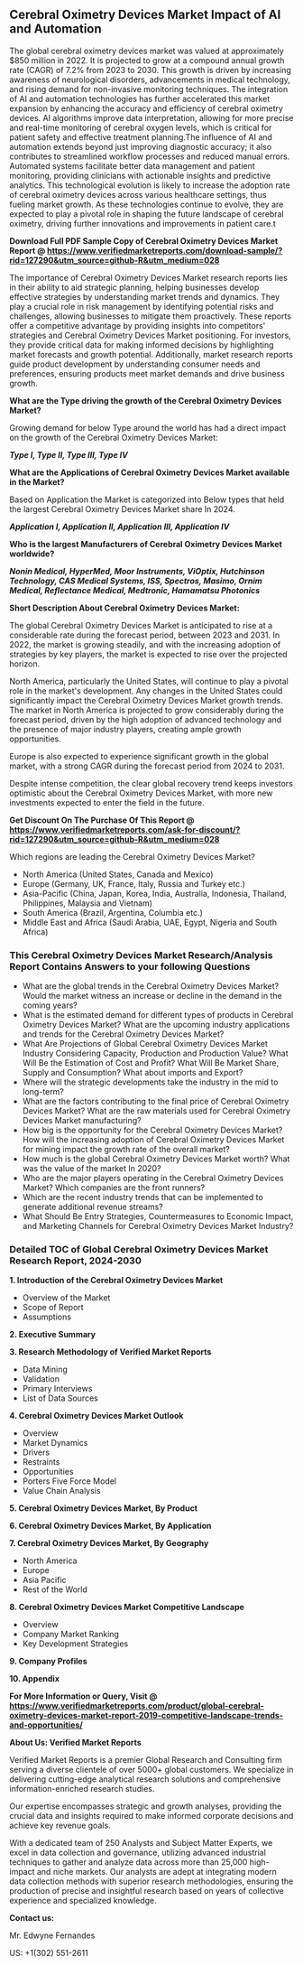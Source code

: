 <h2>Cerebral Oximetry Devices Market Impact of AI and Automation</h2>The global cerebral oximetry devices market was valued at approximately $850 million in 2022. It is projected to grow at a compound annual growth rate (CAGR) of 7.2% from 2023 to 2030. This growth is driven by increasing awareness of neurological disorders, advancements in medical technology, and rising demand for non-invasive monitoring techniques. The integration of AI and automation technologies has further accelerated this market expansion by enhancing the accuracy and efficiency of cerebral oximetry devices. AI algorithms improve data interpretation, allowing for more precise and real-time monitoring of cerebral oxygen levels, which is critical for patient safety and effective treatment planning.The influence of AI and automation extends beyond just improving diagnostic accuracy; it also contributes to streamlined workflow processes and reduced manual errors. Automated systems facilitate better data management and patient monitoring, providing clinicians with actionable insights and predictive analytics. This technological evolution is likely to increase the adoption rate of cerebral oximetry devices across various healthcare settings, thus fueling market growth. As these technologies continue to evolve, they are expected to play a pivotal role in shaping the future landscape of cerebral oximetry, driving further innovations and improvements in patient care.t</p><p id="" class=""><strong>Download Full PDF Sample Copy of Cerebral Oximetry Devices Market Report @ <a href="https://www.verifiedmarketreports.com/download-sample/?rid=127290&utm_source=github-R&utm_medium=028" target="_blank">https://www.verifiedmarketreports.com/download-sample/?rid=127290&utm_source=github-R&utm_medium=028</a></strong></p><p>The importance of&nbsp;Cerebral Oximetry Devices Market research reports lies in their ability to aid strategic planning, helping businesses develop effective strategies by understanding market trends and dynamics. They play a crucial role in risk management by identifying potential risks and challenges, allowing businesses to mitigate them proactively. These reports offer a competitive advantage by providing insights into competitors' strategies and Cerebral Oximetry Devices Market positioning. For investors, they provide critical data for making informed decisions by highlighting market forecasts and growth potential. Additionally, market research reports guide product development by understanding consumer needs and preferences, ensuring products meet market demands and drive business growth.</p><p><strong>What are the&nbsp;Type driving the growth of the Cerebral Oximetry Devices Market?</strong></p><p id="" class="">Growing demand for below Type around the world has had a direct impact on the growth of the Cerebral Oximetry Devices Market:</p><em><strong>Type I, Type II, Type III, Type IV</strong></em></p><strong>What are the&nbsp;Applications&nbsp;of Cerebral Oximetry Devices Market available in the Market?</strong></p><p id="" class="">Based on Application the Market is categorized into Below types that held the largest Cerebral Oximetry Devices Market share In 2024.</p><em><strong>Application I, Application II, Application III, Application IV</strong></em></p><strong>Who is the largest Manufacturers of Cerebral Oximetry Devices Market worldwide?</strong></p><p><em><strong>Nonin Medical, HyperMed, Moor Instruments, ViOptix, Hutchinson Technology, CAS Medical Systems, ISS, Spectros, Masimo, Ornim Medical, Reflectance Medical, Medtronic, Hamamatsu Photonics</strong></em></p><p id="" class=""><strong>Short Description About Cerebral Oximetry Devices Market:</strong></p><p>The global Cerebral Oximetry Devices Market is anticipated to rise at a considerable rate during the forecast period, between 2023 and 2031. In 2022, the market is growing steadily, and with the increasing adoption of strategies by key players, the market is expected to rise over the projected horizon.</p><p>North America, particularly the United States, will continue to play a pivotal role in the market's development. Any changes in the United States could significantly impact the Cerebral Oximetry Devices Market growth trends. The market in North America is projected to grow considerably during the forecast period, driven by the high adoption of advanced technology and the presence of major industry players, creating ample growth opportunities.</p><p>Europe is also expected to experience significant growth in the global market, with a strong CAGR during the forecast period from 2024 to 2031.</p><p>Despite intense competition, the clear global recovery trend keeps investors optimistic about the Cerebral Oximetry Devices Market, with more new investments expected to enter the field in the future.</p><p id="" class=""><strong>Get Discount On The Purchase Of This Report @ <a href="https://www.verifiedmarketreports.com/ask-for-discount/?rid=127290&utm_source=github-R&utm_medium=028" target="_blank">https://www.verifiedmarketreports.com/ask-for-discount/?rid=127290&utm_source=github-R&utm_medium=028</a></strong></p>Which regions are leading the Cerebral Oximetry Devices Market?</p><ul><li>North America (United States, Canada and Mexico)</li><li>Europe (Germany, UK, France, Italy, Russia and Turkey etc.)</li><li>Asia-Pacific (China, Japan, Korea, India, Australia, Indonesia, Thailand, Philippines, Malaysia and Vietnam)</li><li>South America (Brazil, Argentina, Columbia etc.)</li><li>Middle East and Africa (Saudi Arabia, UAE, Egypt, Nigeria and South Africa)</li></ul><h3 id="" class="">This Cerebral Oximetry Devices Market Research/Analysis Report Contains Answers to your following Questions</h3><ul><li>What are the global trends in the Cerebral Oximetry Devices Market? Would the market witness an increase or decline in the demand in the coming years?</li><li>What is the estimated demand for different types of products in Cerebral Oximetry Devices Market? What are the upcoming industry applications and trends for the Cerebral Oximetry Devices Market?</li><li>What Are Projections of Global Cerebral Oximetry Devices Market Industry Considering Capacity, Production and Production Value? What Will Be the Estimation of Cost and Profit? What Will Be Market Share, Supply and Consumption? What about imports and Export?</li><li>Where will the strategic developments take the industry in the mid to long-term?</li><li>What are the factors contributing to the final price of Cerebral Oximetry Devices Market? What are the raw materials used for Cerebral Oximetry Devices Market manufacturing?</li><li>How big is the opportunity for the Cerebral Oximetry Devices Market? How will the increasing adoption of Cerebral Oximetry Devices Market for mining impact the growth rate of the overall market?</li><li>How much is the global Cerebral Oximetry Devices Market worth? What was the value of the market In 2020?</li><li>Who are the major players operating in the Cerebral Oximetry Devices Market? Which companies are the front runners?</li><li>Which are the recent industry trends that can be implemented to generate additional revenue streams?</li><li>What Should Be Entry Strategies, Countermeasures to Economic Impact, and Marketing Channels for Cerebral Oximetry Devices Market Industry?</li></ul><h3 id="" class="">Detailed TOC of Global Cerebral Oximetry Devices Market Research Report, 2024-2030</h3><p id="" class=""><strong>1. Introduction of the Cerebral Oximetry Devices Market</strong></p><ul><li>Overview of the Market</li><li>Scope of Report</li><li>Assumptions</li></ul><p id="" class=""><strong>2. Executive Summary</strong></p><p id="" class=""><strong>3. Research Methodology of Verified Market Reports</strong></p><ul><li>Data Mining</li><li>Validation</li><li>Primary Interviews</li><li>List of Data Sources</li></ul><p id="" class=""><strong>4. Cerebral Oximetry Devices Market Outlook</strong></p><ul><li>Overview</li><li>Market Dynamics</li><li>Drivers</li><li>Restraints</li><li>Opportunities</li><li>Porters Five Force Model</li><li>Value Chain Analysis</li></ul><p id="" class=""><strong>5. Cerebral Oximetry Devices Market, By Product</strong></p><p id="" class=""><strong>6. Cerebral Oximetry Devices Market, By Application</strong></p><p id="" class=""><strong>7. Cerebral Oximetry Devices Market, By Geography</strong></p><ul><li>North America</li><li>Europe</li><li>Asia Pacific</li><li>Rest of the World</li></ul><p id="" class=""><strong>8. Cerebral Oximetry Devices Market Competitive Landscape</strong></p><ul><li>Overview</li><li>Company Market Ranking</li><li>Key Development Strategies</li></ul><p id="" class=""><strong>9. Company Profiles</strong></p><p id="" class=""><strong>10. Appendix</strong></p><p id="" class=""><strong>For More Information or Query, Visit @ <a href="https://www.verifiedmarketreports.com/product/global-cerebral-oximetry-devices-market-report-2019-competitive-landscape-trends-and-opportunities/" target="_blank">https://www.verifiedmarketreports.com/product/global-cerebral-oximetry-devices-market-report-2019-competitive-landscape-trends-and-opportunities/</a></strong></p><p id="" class=""><strong>About Us: Verified Market Reports</strong></p><p id="" class="">Verified Market Reports is a premier Global Research and Consulting firm serving a diverse clientele of over 5000+ global customers. We specialize in delivering cutting-edge analytical research solutions and comprehensive information-enriched research studies.</p><p id="" class="">Our expertise encompasses strategic and growth analyses, providing the crucial data and insights required to make informed corporate decisions and achieve key revenue goals.</p><p id="" class="">With a dedicated team of 250 Analysts and Subject Matter Experts, we excel in data collection and governance, utilizing advanced industrial techniques to gather and analyze data across more than 25,000 high-impact and niche markets. Our analysts are adept at integrating modern data collection methods with superior research methodologies, ensuring the production of precise and insightful research based on years of collective experience and specialized knowledge.</p><p id="" class=""><strong>Contact us:</strong></p><p id="" class="">Mr. Edwyne Fernandes</p><p id="" class="">US: +1(302) 551-2611</p>